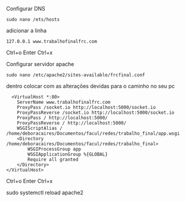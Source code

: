 Configurar DNS 

`sudo nano /ets/hosts`

adicionar a linha

`127.0.0.1 www.trabalhofinalfrc.com`

Ctrl+o Enter Ctrl+x

Configurar servidor apache

`sudo nano /etc/apache2/sites-available/frcfinal.conf`

dentro colocar com as alterações devidas para o caminho no seu pc

```
  <VirtualHost *:80>
    ServerName www.trabalhofinalfrc.com
    ProxyPass /socket.io http://localhost:5000/socket.io
    ProxyPassReverse /socket.io http://localhost:5000/socket.io
    ProxyPass / http://localhost:5000/
    ProxyPassReverse / http://localhost:5000/
    WSGIScriptAlias / /home/deboracaires/Documentos/facul/redes/trabalho_final/app.wsgi
    <Directory /home/deboracaires/Documentos/facul/redes/trabalho_final>
        WSGIProcessGroup app
        WSGIApplicationGroup %{GLOBAL}
        Require all granted
    </Directory>
</VirtualHost>
```

Ctrl+o Enter Ctrl+x

sudo systemctl reload apache2
